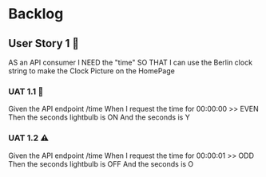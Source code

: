 # Backlog

## User Story 1 🚧

AS an API consumer
I NEED the "time"
SO THAT I can use the Berlin clock string to make the Clock Picture on the HomePage

### UAT 1.1 🚧

Given the API endpoint /time
When I request the time for 00:00:00 >> EVEN
Then the seconds lightbulb is ON
And the seconds is Y

### UAT 1.2 ⚠

Given the API endpoint /time
When I request the time for 00:00:01 >> ODD
Then the seconds lightbulb is OFF
And the seconds is O
